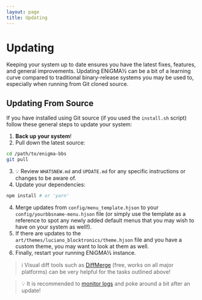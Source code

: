 ```yaml
---
layout: page
title: Updating
---
```

# Updating
Keeping your system up to date ensures you have the latest fixes, features, and general improvements. Updating ENiGMA½ can be a bit of a learning curve compared to traditional binary-release systems you may be used to, especially when running from Git cloned source.

## Updating From Source
If you have installed using Git source (if you used the `install.sh` script) follow these general steps to update your system:

1. **Back up your system**!
2. Pull down the latest source:
```bash
cd /path/to/enigma-bbs
git pull
```
3. :bulb: Review `WHATSNEW.md` and `UPDATE.md` for any specific instructions or changes to be aware of.
4. Update your dependencies:
```bash
npm install # or 'yarn'
```
4. Merge updates from `config/menu_template.hjson` to your `config/yourbbsname-menu.hjson` file (or simply use the template as a reference to spot any newly added default menus that you may wish to have on your system as well!).
5. If there are updates to the `art/themes/luciano_blocktronics/theme.hjson` file and you have a custom theme, you may want to look at them as well.
6. Finally, restart your running ENiGMA½ instance.

> :information_source: Visual diff tools such as [DiffMerge](https://www.sourcegear.com/diffmerge/downloads.php) (free, works on all major platforms) can be very helpful for the tasks outlined above!

> :bulb: It is recommended to [monitor logs](../troubleshooting/monitoring-logs.md) and poke around a bit after an update!



